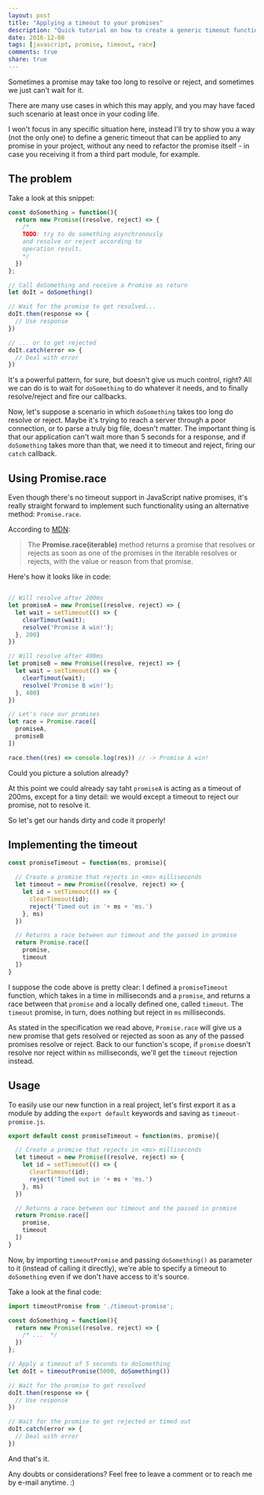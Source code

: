 ```yaml
---
layout: post
title: "Applying a timeout to your promises"
description: "Quick tutorial on how to create a generic timeout function that can be applied to any previous existing promise."
date: 2016-12-08
tags: [javascript, promise, timeout, race]
comments: true
share: true
---
```


Sometimes a promise may take too long to resolve or reject, and sometimes we just can't wait for it.

There are many use cases in which this may apply, and you may have faced such scenario at least once in your coding life.

I won't focus in any specific situation here, instead I'll try to show you a way (not the only one) to define a generic timeout that can be applied to any promise in your project, without any need to refactor the promise itself - in case you receiving it from a third part module, for example.

## The problem

Take a look at this snippet:

```javascript
const doSomething = function(){
  return new Promise((resolve, reject) => {
    /*
    TODO: try to do something asynchronously
    and resolve or reject according to
    operation result.
    */
  })
};

// Call doSomething and receive a Promise as return
let doIt = doSomething()

// Wait for the promise to get resolved...
doIt.then(response => {
  // Use response
})

// ... or to get rejected
doIt.catch(error => {
  // Deal with error
})
```

It's a powerful pattern, for sure, but doesn't give us much control, right? All we can do is to wait for `doSomething` to do whatever it needs, and to finally resolve/reject and fire our callbacks.

Now, let's suppose a scenario in which `doSomething` takes too long do resolve or reject. Maybe it's trying to reach a server through a poor connection, or to parse a truly big file, doesn't matter. The important thing is that our application can't wait more than 5 seconds for a response, and if `doSomething` takes more than that, we need it to timeout and reject, firing our `catch` callback.

## Using Promise.race

Even though there's no timeout support in JavaScript native promises, it's really straight forward to implement such functionality using an alternative method: `Promise.race`.

According to [MDN](https://developer.mozilla.org/en/docs/Web/JavaScript/Reference/Global_Objects/Promise/race):

> The **Promise.race(iterable)** method returns a promise that resolves or rejects as soon as one of the promises in the iterable resolves or rejects, with the value or reason from that promise.

Here's how it looks like in code:

```javascript

// Will resolve after 200ms
let promiseA = new Promise((resolve, reject) => {
  let wait = setTimeout(() => {
    clearTimout(wait);
    resolve('Promise A win!');
  }, 200)
})

// Will resolve after 400ms
let promiseB = new Promise((resolve, reject) => {
  let wait = setTimeout(() => {
    clearTimout(wait);
    resolve('Promise B win!');
  }, 400)
})

// Let's race our promises
let race = Promise.race([
  promiseA,
  promiseB
])

race.then((res) => console.log(res)) // -> Promise A win!
```

Could you picture a solution already?

At this point we could already say taht `promiseA` is acting as a timeout of 200ms, except for a tiny detail: we would except a timeout to reject our promise, not to resolve it.

So let's get our hands dirty and code it properly!

## Implementing the timeout

```javascript
const promiseTimeout = function(ms, promise){

  // Create a promise that rejects in <ms> milliseconds
  let timeout = new Promise((resolve, reject) => {
    let id = setTimeout(() => {
      clearTimeout(id);
      reject('Timed out in '+ ms + 'ms.')
    }, ms)
  })

  // Returns a race between our timeout and the passed in promise
  return Promise.race([
    promise,
    timeout
  ])
}
```

I suppose the code above is pretty clear: I defined a `promiseTimeout` function, which takes in a time in milliseconds and a `promise`, and returns a race between that `promise` and a locally defined one, called `timeout`. The `timeout` promise, in turn, does nothing but reject in `ms` milliseconds.

As stated in the specification we read above, `Promise.race` will give us a new promise that gets resolved or rejected as soon as any of the passed promises resolve or reject. Back to our function's scope, if `promise` doesn't resolve nor reject within `ms` milliseconds, we'll get the `timeout` rejection instead.

## Usage

To easily use our new function in a real project, let's first export it as a module by adding the `export default` keywords and saving as `timeout-promise.js`.

```javascript
export default const promiseTimeout = function(ms, promise){

  // Create a promise that rejects in <ms> milliseconds
  let timeout = new Promise((resolve, reject) => {
    let id = setTimeout(() => {
      clearTimeout(id);
      reject('Timed out in '+ ms + 'ms.')
    }, ms)
  })

  // Returns a race between our timeout and the passed in promise
  return Promise.race([
    promise,
    timeout
  ])
}
```

Now, by importing `timeoutPromise` and passing `doSomething()` as parameter to it (instead of calling it directly), we're able to specify a timeout to `doSomething` even if we don't have access to it's source.

Take a look at the final code:

```javascript
import timeoutPromise from './timeout-promise';

const doSomething = function(){
  return new Promise((resolve, reject) => {
    /* ...  */
  })
};

// Apply a timeout of 5 seconds to doSomething
let doIt = timeoutPromise(5000, doSomething())

// Wait for the promise to get resolved
doIt.then(response => {
  // Use response
})

// Wait for the promise to get rejected or timed out
doIt.catch(error => {
  // Deal with error
})
```

And that's it.

Any doubts or considerations? Feel free to leave a comment or to reach me by e-mail anytime. :)
